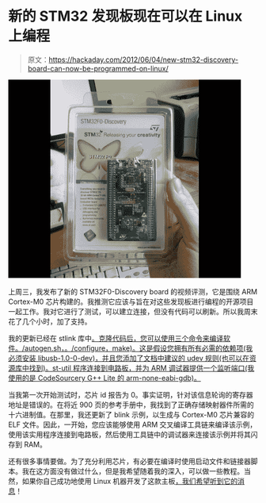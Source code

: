 # 新的 STM32 发现板现在可以在 Linux 上编程

> 原文：<https://hackaday.com/2012/06/04/new-stm32-discovery-board-can-now-be-programmed-on-linux/>

![](img/8e9ba03ff93efa2a5a83fbdc025361b5.png "stm32f0-discover-linux-support")

上周三，我发布了新的 STM32F0-Discovery board 的视频评测，它是围绕 ARM Cortex-M0 芯片构建的。我推测它应该与旨在对这些发现板进行编程的开源项目一起工作。我对它进行了测试，可以建立连接，但没有代码可以刷新。所以我周末花了几个小时，加了支持。

我的更新已经在 stlink 库中[。克隆代码后，您可以使用三个命令来编译软件。/autogen.sh，。/configure，make)。这是假设您拥有所有必需的依赖项(我必须安装 libusb-1.0-0-dev)，并且您添加了文档中建议的 udev 规则(也可以在资源库中找到)。st-util 程序连接到电路板，并为 ARM 调试器提供一个监听端口(我使用的是 CodeSourcery G++ Lite 的 arm-none-eabi-gdb)。](https://github.com/texane/stlink)

当我第一次开始测试时，芯片 id 报告为 0。事实证明，针对该信息轮询的寄存器地址是错误的。在将近 900 页的参考手册中，我找到了正确存储映射器件所需的十六进制值。在那里，我还更新了 blink 示例，以生成与 Cortex-M0 芯片兼容的 ELF 文件。因此，一开始，您应该能够使用 ARM 交叉编译工具链来编译该示例，使用该实用程序连接到电路板，然后使用工具链中的调试器来连接该示例并将其闪存到 RAM。

还有很多事情要做。为了充分利用芯片，有必要在编译时使用启动文件和链接器脚本。我在这方面没有做过什么，但是我希望随着我的深入，可以做一些教程。当然，如果你自己成功地使用 Linux 机器开发了这款主板[，我们希望听到它的消息](http://hackaday.com/contact-hack-a-day/)！